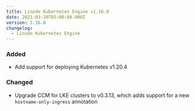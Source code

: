 ```yaml
---
title: Linode Kubernetes Engine v1.16.0
date: 2021-03-10T05:00:00.000Z
version: 1.16.0
changelog:
  - Linode Kubernetes Engine
---
```


### Added

* Add support for deploying Kubernetes v1.20.4

### Changed

* Upgrade CCM for LKE clusters to v0.3.13, which adds support for a new
  `hostname-only-ingress` annotation

